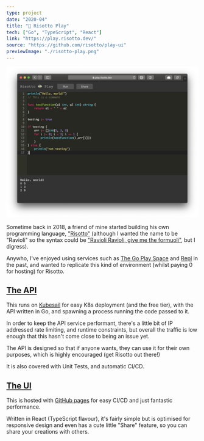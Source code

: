 ```yaml
---
type: project
date: "2020-04"
title: "🍲 Risotto Play"
tech: ["Go", "TypeScript", "React"]
link: "https://play.risotto.dev/"
source: "https://github.com/risotto/play-ui"
previewImage: "./risotto-play.png"
---
```


![Risotto Play](./risotto-play.png)

Sometime back in 2018, a friend of mine started building his own programming language, ["Risotto"](https://github.com/risotto/risotto) (although I wanted the name to be "Ravioli" so the syntax could be ["Ravioli Ravioli, give me the formuoli"](https://www.youtube.com/watch?v=z9r8Swai8_g&feature=youtu.be&t=32), but I digress).

Anywho, I've enjoyed using services such as [The Go Play Space](https://goplay.space/) and [Repl](https://repl.it/) in the past, and wanted to replicate this kind of environment (whilst paying 0 for hosting) for Risotto.

## [The API](https://api.play.risotto.dev)

This runs on [Kubesail](https://kubesail.com/) for easy K8s deployment (and the free tier), with the API written in Go, and spawning a process running the code passed to it.

In order to keep the API service performant, there's a little bit of IP addressed rate limiting, and runtime constraints, but overall the traffic is low enough that this hasn't come close to being an issue yet.

The API is designed so that if anyone wants, they can use it for their own purposes, which is highly encouraged (get Risotto out there!)

It is also covered with Unit Tests, and automatic CI/CD.

## [The UI](https://play.risotto.dev)

This is hosted with [GitHub pages](https://pages.github.com/) for easy CI/CD and just fantastic performance.

Written in React (TypeScript flavour), it's fairly simple but is optimised for responsive design and even has a cute little "Share" feature, so you can share your creations with others.
